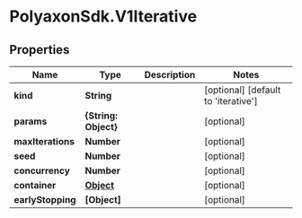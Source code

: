 # PolyaxonSdk.V1Iterative

## Properties

Name | Type | Description | Notes
------------ | ------------- | ------------- | -------------
**kind** | **String** |  | [optional] [default to &#39;iterative&#39;]
**params** | **{String: Object}** |  | [optional] 
**maxIterations** | **Number** |  | [optional] 
**seed** | **Number** |  | [optional] 
**concurrency** | **Number** |  | [optional] 
**container** | [**Object**](.md) |  | [optional] 
**earlyStopping** | **[Object]** |  | [optional] 


